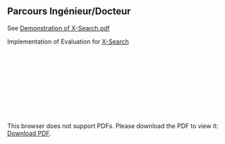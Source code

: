 

## Parcours Ingénieur/Docteur

See [Demonstration of X-Search.pdf](https://github.com/Sand-jrd/SGX-Search/blob/main/Demonstratinon%20of%20X-Search%20performances.pdf)

Implementation of Evaluation for [X-Search](https://dl.acm.org/doi/abs/10.1145/3135974.3135987)

<object data="https://github.com/Sand-jrd/SGX-Search/blob/main/Demonstratinon%20of%20X-Search%20performances.pdf" type="application/pdf" width="750px" height="750px">
    <embed src="https://github.com/Sand-jrd/SGX-Search/blob/main/Demonstratinon%20of%20X-Search%20performances.pdf" type="application/pdf">
        <p>This browser does not support PDFs. Please download the PDF to view it: <a href="https://github.com/Sand-jrd/SGX-Search/blob/main/Demonstratinon%20of%20X-Search%20performances.pdf">Download PDF</a>.</p>
    </embed>
</object>
